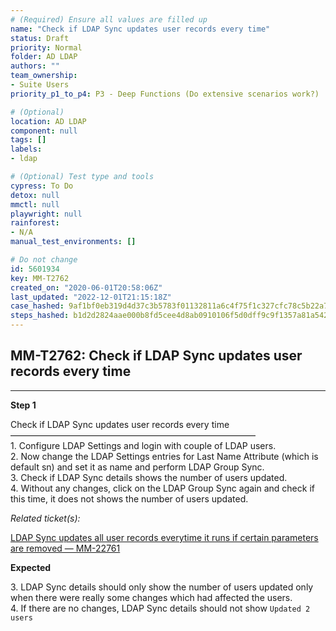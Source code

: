 ```yaml
---
# (Required) Ensure all values are filled up
name: "Check if LDAP Sync updates user records every time"
status: Draft
priority: Normal
folder: AD LDAP
authors: ""
team_ownership: 
- Suite Users
priority_p1_to_p4: P3 - Deep Functions (Do extensive scenarios work?)

# (Optional)
location: AD LDAP
component: null
tags: []
labels: 
- ldap

# (Optional) Test type and tools
cypress: To Do
detox: null
mmctl: null
playwright: null
rainforest: 
- N/A
manual_test_environments: []

# Do not change
id: 5601934
key: MM-T2762
created_on: "2020-06-01T20:58:06Z"
last_updated: "2022-12-01T21:15:18Z"
case_hashed: 9af1bf0eb319d4d37c3b5783f01132811a6c4f75f1c327cfc78c5b22a7c4faadd0ee9769de1247992febdf7b06ab57e8
steps_hashed: b1d2d2824aae000b8fd5cee4d8ab0910106f5d0dff9c9f1357a81a54222ab563f86ada5c1de7bdd7aa9f36bd8d539ca1
---
```


<!-- (Auto-generated) Based on frontmatter's "key" and "name" -->

## MM-T2762: Check if LDAP Sync updates user records every time

---

**Step 1**

Check if LDAP Sync updates user records every time\
————————————————————————————\
1\. Configure LDAP Settings and login with couple of LDAP users.\
2\. Now change the LDAP Settings entries for Last Name Attribute (which is default sn) and set it as name and perform LDAP Group Sync.\
3\. Check if LDAP Sync details shows the number of users updated.\
4\. Without any changes, click on the LDAP Group Sync again and check if this time, it does not shows the number of users updated.

_Related ticket(s):_

[LDAP Sync updates all user records everytime it runs if certain parameters are removed — MM-22761](https://mattermost.atlassian.net/browse/MM-22761)

**Expected**

3\. LDAP Sync details should only show the number of users updated only when there were really some changes which had affected the users.\
4\. If there are no changes, LDAP Sync details should not show `Updated 2 users`

